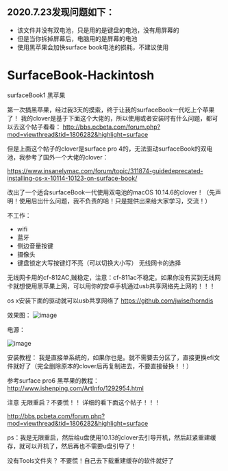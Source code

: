 ## 2020.7.23发现问题如下：
+ 该文件并没有双电池，只是用的是键盘的电池，没有用屏幕的
+ 但是当你拆掉屏幕后，电脑用的是屏幕的电池
+ 使用黑苹果会加快surface book电池的损耗，不建议使用
# SurfaceBook-Hackintosh
surfaceBook1 黑苹果


第一次搞黑苹果，经过我3天的摸索，终于让我的surfaceBook一代吃上个苹果了！
我的clover是基于下面这个大佬的，所以使用或者安装时有什么问题，都可以去这个帖子看看：
http://bbs.pcbeta.com/forum.php?mod=viewthread&tid=1806282&highlight=surface

但是上面这个帖子的clover是surface pro 4的，无法驱动surfaceBook的双电池，我参考了国外一个大佬的clover：

https://www.insanelymac.com/forum/topic/311874-guidedeprecated-installing-os-x-10114-10123-on-surface-book/


改出了一个适合surfaceBook一代使用双电池的macOS 10.14.6的clover！（先声明！使用后出什么问题，我不负责的哈！只是提供出来给大家学习，交流！）

不工作：
+ wifi
+ 蓝牙
+ 侧边音量按键
+ 摄像头
+ 键盘锁定大写按键灯不亮（可以切换大小写）
无线网卡的选择

无线网卡用的cf-812AC,贼稳定，注意：cf-811ac不稳定。如果你没有买到无线网卡就想使用黑苹果上网，可以用你的安卓手机通过usb共享网络先上网的！！！

os x安装下面的驱动就可以usb共享网络了
https://github.com/jwise/horndis


效果图：
![image](http://bbs.pcbeta.com/data/attachment/forum/201910/14/153756me2578ku7wu3lct7.png)


电源：

![image](http://bbs.pcbeta.com/data/attachment/forum/201910/14/153858d5zqo3ljczu4zjc3.png)

安装教程：
我是直接单系统的，如果你也是。就不需要去分区了，直接更换efi文件就好了（完全删除原本的clover后再复制进去，不要直接替换！！）

参考surface pro6 黑苹果的教程：
http://www.ishenping.com/ArtInfo/1292954.html

注意
无限重启？不要慌！！
详细的看下面这个帖子！！！

http://bbs.pcbeta.com/forum.php?mod=viewthread&tid=1806282&highlight=surface

ps：我是无限重启，然后给u盘使用10.13的clover去引导开机，然后赶紧重建缓存，就可以开机了，然后再也不需要u盘引导了！

没有Tools文件夹？
不要慌！自己去下载重建缓存的软件就好了

